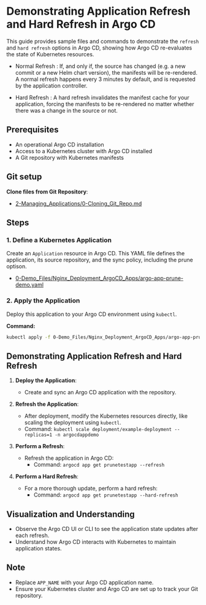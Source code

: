 
# Demonstrating Application Refresh and Hard Refresh in Argo CD

This guide provides sample files and commands to demonstrate the `refresh` and `hard refresh` options in Argo CD, showing how Argo CD re-evaluates the state of Kubernetes resources.

- Normal Refresh : If, and only if, the source has changed (e.g. a new commit or a new Helm chart version), the manifests will be re-rendered. A normal refresh happens every 3 minutes by default, and is requested by the application controller.

- Hard Refresh : A hard refresh invalidates the manifest cache for your application, forcing the manifests to be re-rendered no matter whether there was a change in the source or not.

## Prerequisites
- An operational Argo CD installation
- Access to a Kubernetes cluster with Argo CD installed
- A Git repository with Kubernetes manifests

## Git setup
**Clone files from Git Repository**:
   - [2-Managing_Applications/0-Cloning_Git_Repo.md](https://github.com/nbudemy/ArgoCD-Complete-Master-Course/blob/main/2-Managing_Applications/0-Cloning_Git_Repo.md)

## Steps

### 1. Define a Kubernetes Application
Create an `Application` resource in Argo CD. This YAML file defines the application, its source repository, and the sync policy, including the prune optison.

- [0-Demo_Files/Nginx_Deployment_ArgoCD_Apps/argo-app-prune-demo.yaml](https://github.com/nbudemy/ArgoCD-Complete-Master-Course/blob/main/0-Demo_Files/Nginx_Deployment_ArgoCD_Apps/argo-app-prune-demo.yaml)

### 2. Apply the Application
Deploy this application to your Argo CD environment using `kubectl`.

**Command:**
```bash
kubectl apply -f 0-Demo_Files/Nginx_Deployment_ArgoCD_Apps/argo-app-prune-demo.yaml
```


## Demonstrating Application Refresh and Hard Refresh

1. **Deploy the Application**:
   - Create and sync an Argo CD application with the repository.

2. **Refresh the Application**:
   - After deployment, modify the Kubernetes resources directly, like scaling the deployment using `kubectl`.
   - Command: `kubectl scale deployment/example-deployment --replicas=1 -n argocdappdemo`

3. **Perform a Refresh**:
   - Refresh the application in Argo CD:
     - Command: `argocd app get prunetestapp --refresh`

4. **Perform a Hard Refresh**:
   - For a more thorough update, perform a hard refresh:
     - Command: `argocd app get prunetestapp --hard-refresh`

## Visualization and Understanding

- Observe the Argo CD UI or CLI to see the application state updates after each refresh.
- Understand how Argo CD interacts with Kubernetes to maintain application states.

## Note

- Replace `APP_NAME` with your Argo CD application name.
- Ensure your Kubernetes cluster and Argo CD are set up to track your Git repository.
